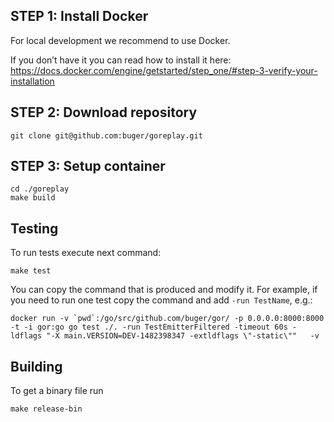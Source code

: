## STEP 1: Install Docker
For local development we recommend to use Docker.

If you don’t have it you can read how to install it here:
https://docs.docker.com/engine/getstarted/step_one/#step-3-verify-your-installation

## STEP 2: Download repository

`git clone git@github.com:buger/goreplay.git`


## STEP 3: Setup container

```
cd ./goreplay
make build

```

## Testing
To run tests execute next command:

```
make test
```

You can copy the command that is produced and modify it. For example, if you need to run one test copy the command and add `-run TestName`, e.g.:

```
docker run -v `pwd`:/go/src/github.com/buger/gor/ -p 0.0.0.0:8000:8000 -t -i gor:go go test ./. -run TestEmitterFiltered -timeout 60s -ldflags "-X main.VERSION=DEV-1482398347 -extldflags \"-static\""   -v
```


## Building
To get a binary file run 

```
make release-bin
```
